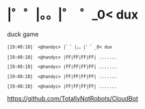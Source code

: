 

# |゜゜|。。|゜ ​ ゜\_0<​ dux

duck game

<sup>
  
`` [19:48:18]  <@handyc> |゜゜|。。|゜゜_0< dux ``
                                       
`` [19:48:18]  <@handyc> |FF|FF|FF|FF| ....... ``

`` [19:48:18]  <@handyc> |FF|FF|FF|FF| ....... ``

`` [19:48:18]  <@handyc> |FF|FF|FF|FF| ....... ``

`` [19:48:18]  <@handyc> |FF|FF|FF|FF| ....... ``

</sup>


https://github.com/TotallyNotRobots/CloudBot

